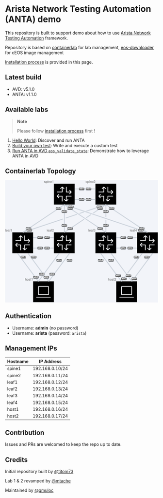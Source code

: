 <!--
  ~ Copyright (c) 2024 Arista Networks, Inc.
  ~ Use of this source code is governed by the Apache License 2.0
  ~ that can be found in the LICENSE file.
  -->
# Arista Network Testing Automation (ANTA) demo

This repository is built to support demo about how to use [Arista Network Testing Automation](https://anta.arista.com) framework.

Repository is based on [containerlab](https://containerlab.dev/) for lab management, [eos-downloader](https://github.com/titom73/eos-downloader) for cEOS image management

[Installation process](./docs/installation.md) is provided in this page.

## Latest build

- AVD: v5.1.0
- ANTA: v1.1.0

## Available labs

> **Note**
>
> Please follow [installation process](./docs/installation.md) first !

1. [Hello World](1-hello-world/README.md): Discover and run ANTA
2. [Build your own test](2-custom-test/README.md): Write and execute a custom test
3. [Run ANTA in AVD `eos_validate_state`](3-avd-eos-validate-state/README.md): Demonstrate how to leverage ANTA in AVD

## Containerlab Topology

![topology](docs/topology.clab.svg)

## Authentication

- Username: **admin** (no password)
- Username: **arista** (password: `arista`)

## Management IPs

| Hostname | IP Address      |
| -------- | --------------  |
| spine1   | 192.168.0.10/24 |
| spine2   | 192.168.0.11/24 |
| leaf1    | 192.168.0.12/24 |
| leaf2    | 192.168.0.13/24 |
| leaf3    | 192.168.0.14/24 |
| leaf4    | 192.168.0.15/24 |
| host1    | 192.168.0.16/24 |
| host2    | 192.168.0.17/24 |

## Contribution

Issues and PRs are welcomed to keep the repo up to date.

## Credits

Initial repository built by [@titom73](https://github.com/titom73)

Lab 1 & 2 revamped by [@mtache](https://github.com/mtache)

Maintained by [@gmuloc](https://github.com/gmuloc)
